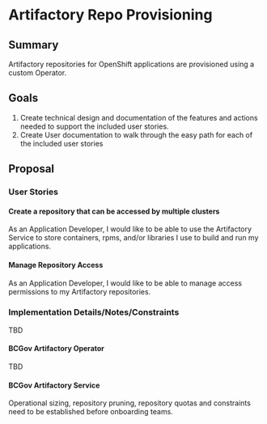 # Artifactory Repo Provisioning

## Summary

Artifactory repositories for OpenShift applications are provisioned using a custom Operator.

## Goals

1. Create technical design and documentation of the features and actions needed to support the included user stories.
2. Create User documentation to walk through the easy path for each of the included user stories

## Proposal

### User Stories

#### Create a repository that can be accessed by multiple clusters

As an Application Developer, I would like to be able to use the Artifactory Service to store containers, rpms, and/or libraries I use to build and run my applications.

#### Manage Repository Access

As an Application Developer, I would like to be able to manage access permissions to my Artifactory repositories.

### Implementation Details/Notes/Constraints

TBD

#### BCGov Artifactory Operator

TBD

#### BCGov Artifactory Service

Operational sizing, repository pruning, repository quotas and constraints need to be established before onboarding teams.